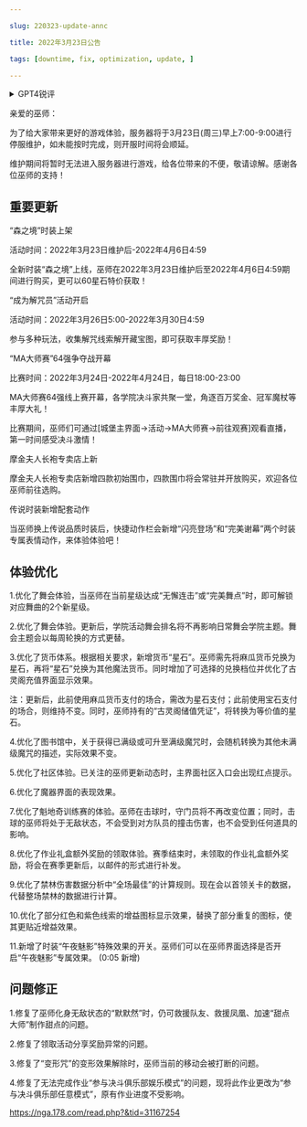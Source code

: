 ---
slug: 220323-update-annc
title: 2022年3月23日公告
tags: [downtime, fix, optimization, update, ]
---
<details>
<summary>GPT4锐评</summary>

</details>
<!--truncate-->


亲爱的巫师：

为了给大家带来更好的游戏体验，服务器将于3月23日(周三)早上7:00-9:00进行停服维护，如未能按时完成，则开服时间将会顺延。

维护期间将暂时无法进入服务器进行游戏，给各位带来的不便，敬请谅解。感谢各位巫师的支持！

## 重要更新
“森之境”时装上架

活动时间：2022年3月23日维护后-2022年4月6日4:59

全新时装“森之境”上线，巫师在2022年3月23日维护后至2022年4月6日4:59期间进行购买，更可以60星石特价获取！

“成为解咒员”活动开启

活动时间：2022年3月26日5:00-2022年3月30日4:59

参与多种玩法，收集解咒线索解开藏宝图，即可获取丰厚奖励！

“MA大师赛”64强争夺战开幕

比赛时间：2022年3月24日-2022年4月24日，每日18:00-23:00

MA大师赛64强线上赛开幕，各学院决斗家共聚一堂，角逐百万奖金、冠军魔杖等丰厚大礼！

比赛期间，巫师们可通过[城堡主界面→活动→MA大师赛→前往观赛]观看直播，第一时间感受决斗激情！

摩金夫人长袍专卖店上新

摩金夫人长袍专卖店新增四款初始围巾，四款围巾将会常驻并开放购买，欢迎各位巫师前往选购。

传说时装新增配套动作

当巫师换上传说品质时装后，快捷动作栏会新增“闪亮登场”和“完美谢幕”两个时装专属表情动作，来体验体验吧！

## <span id='optimization'>体验优化</span>
1.优化了舞会体验，当巫师在当前星级达成“无懈连击”或“完美舞点”时，即可解锁对应舞曲的2个新星级。

2.优化了舞会体验。更新后，学院活动舞会排名将不再影响日常舞会学院主题。舞会主题会以每周轮换的方式更替。

3.优化了货币体系。根据相关要求，新增货币“星石”。巫师需先将麻瓜货币兑换为星石，再将“星石”兑换为其他魔法货币。同时增加了可选择的兑换档位并优化了古灵阁充值界面显示效果。

注：更新后，此前使用麻瓜货币支付的场合，需改为星石支付；此前使用宝石支付的场合，则维持不变。同时，巫师持有的“古灵阁储值凭证”，将转换为等价值的星石。

4.优化了图书馆中，关于获得已满级或可升至满级魔咒时，会随机转换为其他未满级魔咒的描述，实际效果不变。

5.优化了社区体验。已关注的巫师更新动态时，主界面社区入口会出现红点提示。

6.优化了魔器界面的表现效果。

7.优化了魁地奇训练赛的体验。巫师在击球时，守门员将不再改变位置；同时，击球的巫师将处于无敌状态，不会受到对方队员的撞击伤害，也不会受到任何道具的影响。

8.优化了作业礼盒额外奖励的领取体验。赛季结束时，未领取的作业礼盒额外奖励，将会在赛季更新后，以邮件的形式进行补发。

9.优化了禁林伤害数据分析中“全场最佳”的计算规则。现在会以首领关卡的数据，代替整场禁林的数据进行计算。

10.优化了部分红色和紫色线索的增益图标显示效果，替换了部分重复的图标，使其更贴近增益效果。

11.新增了时装“午夜魅影”特殊效果的开关。巫师们可以在巫师界面选择是否开启“午夜魅影”专属效果。 (0:05 新增)

## <span id='fix'>问题修正</span>
1.修复了巫师化身无敌状态的“默默然”时，仍可救援队友、救援凤凰、加速“甜点大师”制作甜点的问题。

2.修复了领取活动分享奖励异常的问题。

3.修复了“变形咒”的变形效果解除时，巫师当前的移动会被打断的问题。

4.修复了无法完成作业“参与决斗俱乐部娱乐模式”的问题，现将此作业更改为“参与决斗俱乐部任意模式”，原有作业进度不受影响。

https://nga.178.com/read.php?&tid=31167254